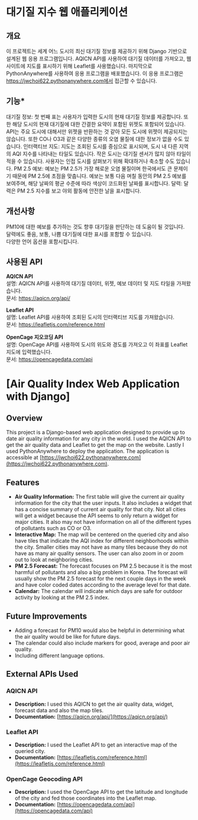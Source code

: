 # **대기질 지수 웹 애플리케이션**
## **개요**
이 프로젝트는 세계 어느 도시의 최신 대기질 정보를 제공하기 위해 Django 기반으로 설계된 웹 응용 프로그램입니다. AQICN API를 사용하여 대기질 데이터를 가져오고, 웹사이트에 지도를 표시하기 위해 Leaflet를 사용했습니다. 마지막으로 PythonAnywhere를 사용하여 응용 프로그램을 배포했습니다. 이 응용 프로그램은 https://jwchoi622.pythonanywhere.com에서 접근할 수 있습니다.

## **기능***
대기질 정보: 첫 번째 표는 사용자가 입력한 도시의 현재 대기질 정보를 제공합니다. 또한 해당 도시의 현재 대기질에 대한 간결한 요약이 포함된 위젯도 포함되어 있습니다. API는 주요 도시에 대해서만 위젯을 반환하는 것 같아 모든 도시에 위젯이 제공되지는 않습니다. 또한 CO나 O3과 같은 다양한 종류의 오염 물질에 대한 정보가 없을 수도 있습니다.
인터랙티브 지도: 지도는 조회된 도시를 중심으로 표시되며, 도시 내 다른 지역의 AQI 지수를 나타내는 타일도 있습니다. 작은 도시는 대기질 센서가 많지 않아 타일이 적을 수 있습니다. 사용자는 인접 도시를 살펴보기 위해 확대하거나 축소할 수도 있습니다.
PM 2.5 예보: 예보는 PM 2.5가 가장 해로운 오염 물질이며 한국에서도 큰 문제이기 때문에 PM 2.5에 초점을 맞춥니다. 예보는 보통 다음 며칠 동안의 PM 2.5 예보를 보여주며, 해당 날짜의 평균 수준에 따라 색상이 코드화된 날짜를 표시합니다.
달력: 달력은 PM 2.5 지수를 보고 야외 활동에 안전한 날을 표시합니다.

## **개선사항**
PM10에 대한 예보를 추가하는 것도 향후 대기질을 판단하는 데 도움이 될 것입니다.  
달력에도 좋음, 보통, 나쁨 대기질에 대한 표시를 포함할 수 있습니다.  
다양한 언어 옵션을 포함시킵니다.  

## **사용된 API**
**AQICN API**  
설명: AQICN API를 사용하여 대기질 데이터, 위젯, 예보 데이터 및 지도 타일을 가져왔습니다.  
문서: https://aqicn.org/api/  

**Leaflet API**  
설명: Leaflet API를 사용하여 조회된 도시의 인터랙티브 지도를 가져왔습니다.  
문서: https://leafletjs.com/reference.html  

**OpenCage 지오코딩 API**  
설명: OpenCage API를 사용하여 도시의 위도와 경도를 가져오고 이 좌표를 Leaflet 지도에 입력했습니다.  
문서: https://opencagedata.com/api  


# [Air Quality Index Web Application with Django]
## Overview
This project is a Django-based web application designed to provide up to date air quality information for any city in the world. I used the AQICN API to get the air quality data and Leaflet to get the map on the website. Lastly I used PythonAnywhere to deploy the application. The application is accessible at [https://jwchoi622.pythonanywhere.com](https://jwchoi622.pythonanywhere.com). 
## Features
- **Air Quality Information:** The first table will give the current air quality information for the city that the user inputs. It also includes a widget 
  that has a concise summary of current air quality for that city. Not all cities will get a widget because the API seems to only return a widget for major cities. 
  It also may not have information on all of the different types of pollutants such as CO or O3. 
- **Interactive Map:** The map will be centered on the queried city and also have tiles that indicate the AQI index for different neighborhoods within the city. 
  Smaller cities may not have as many tiles because they do not have as many air quality sensors. The user can also zoom in or zoom out to look at neighboring cities. 
- **PM 2.5 Forecast:** The forecast focuses on PM 2.5 because it is the most harmful of pollutants and also a big problem in Korea. The forecast will usually show 
  the PM 2.5 forecast for the next couple days in the week and have color coded dates according to the average level for that date. 
- **Calendar:** The calendar will indicate which days are safe for outdoor activity by looking at the PM 2.5 index. 

## Future Improvements
- Adding a forecast for PM10 would also be helpful in determining what the air quality would be like for future days.
- The calendar could also include markers for good, average and poor air quality.
- Including different language options.

## External APIs Used
### AQICN API
- **Description:** I used this AQICN to get the air quality data, widget, forecast data and also the map tiles.
- **Documentation:** [https://aqicn.org/api/](https://aqicn.org/api/)

### Leaflet API
- **Description:** I used the Leaflet API to get an interactive map of the queried city.
- **Documentation:** [https://leafletjs.com/reference.html](https://leafletjs.com/reference.html)

### OpenCage Geocoding API
- **Description:** I used the OpenCage API to get the latitude and longitude of the city and fed those coordinates into the Leaflet map. 
- **Documentation:** [https://opencagedata.com/api](https://opencagedata.com/api)
